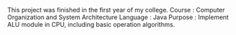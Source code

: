 This project was finished in the first year of my college.
Course : Computer Organization and System Architecture
Language : Java
Purpose : Implement ALU module in CPU, including basic operation algorithms.
